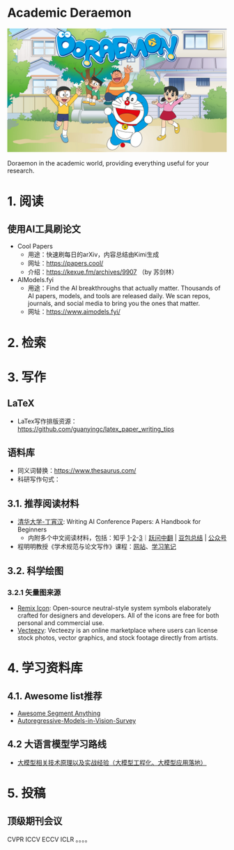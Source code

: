 # Academic Deraemon

   <p align="center">
      <img src="./assets/Deraemon-teaser.png"/> <br />
   </p>

Doraemon in the academic world, providing everything useful for your research.

# 1. 阅读

## 使用AI工具刷论文
- Cool Papers
   - 用途：快速刷每日的arXiv，内容总结由Kimi生成
   - 网址：https://papers.cool/
   - 介绍：https://kexue.fm/archives/9907 （by 苏剑林）
- AIModels.fyi
   - 用途：Find the AI breakthroughs that actually matter. Thousands of AI papers, models, and tools are released daily. We scan repos, journals, and social media to bring you the ones that matter.
   - 网址：https://www.aimodels.fyi/

# 2. 检索


# 3. 写作

## LaTeX

- LaTex写作排版资源：https://github.com/guanyingc/latex_paper_writing_tips

## 语料库

- 同义词替换：https://www.thesaurus.com/
- 科研写作句式：

## 3.1. 推荐阅读材料

- [清华大学-丁宵汉](https://github.com/hzwer/WritingAIPaper): Writing AI Conference Papers: A Handbook for Beginners
    - 内附多个中文阅读材料，包括：知乎 [1](https://zhuanlan.zhihu.com/p/593195527)-[2](https://zhuanlan.zhihu.com/p/639732057)-[3](https://zhuanlan.zhihu.com/p/627032371)｜[跃问中翻](https://yuewen.cn/share/145749938443137024?utm_source=share&utm_content=web_linkcopy&version=2) | [豆包总结](https://www.doubao.com/thread/w750d882cf0af6419) | [公众号](https://mp.weixin.qq.com/s/MjeBZDV6xapuA_L6ODpVcA)
- 程明明教授《学术规范与论文写作》课程：[网站](https://mmcheng.net/writing/)、[学习笔记](./docs/academic-criterion-and-scientific-paper-writing)

## 3.2. 科学绘图

### 3.2.1 矢量图来源

- [Remix Icon](https://remixicon.com/): Open-source neutral-style system symbols elaborately crafted for designers and developers. All of the icons are free for both personal and commercial use.
- [Vecteezy](https://www.vecteezy.com/): Vecteezy is an online marketplace where users can license stock photos, vector graphics, and stock footage directly from artists.

# 4. 学习资料库

## 4.1. Awesome list推荐

- [Awesome Segment Anything ](https://github.com/Hedlen/awesome-segment-anything)
- [Autoregressive-Models-in-Vision-Survey](https://github.com/ChaofanTao/Autoregressive-Models-in-Vision-Survey)

## 4.2 大语言模型学习路线

- [大模型相关技术原理以及实战经验（大模型工程化、大模型应用落地）](https://github.com/liguodongiot/llm-action)

# 5. 投稿

## 顶级期刊会议

CVPR ICCV ECCV
ICLR 。。。。

